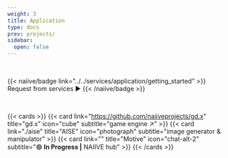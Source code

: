 ```yaml
---
weight: 3
title: Application
type: docs
prev: projects/
sidebar:
  open: false
---
```


<br>

{{< naiive/badge link="../../services/application/getting_started" >}}
Request from services ▶️
{{< /naiive/badge >}}

<br>

{{< cards >}}
  {{< card link="https://github.com/naiiveprojects/gd.x" title="gd.x" icon="cube"  subtitle="game engine ↗️" >}}
  {{< card link="./aise" title="AISE" icon="photograph"  subtitle="image generator & manipulator" >}}
  {{< card link="" title="Motive" icon="chat-alt-2"  subtitle="🟢 **In Progress |** NAIIVE hub" >}}
{{< /cards >}}
